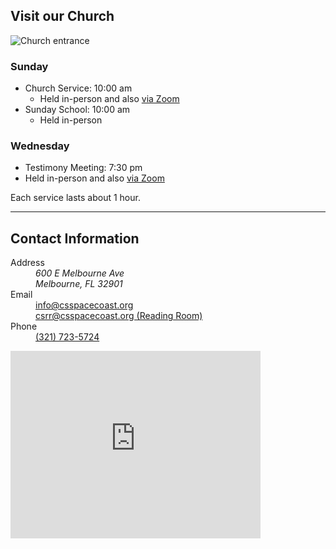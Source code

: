 ## Visit our Church

<img alt="Church entrance" src="/media/church-front-540x326.jpg" style="max-width: 420px">

### Sunday
* Church Service: <time datetime="10:00">10:00 am</time>
	* Held in-person and also [via Zoom](@/online-services.md)
* Sunday School: <time datetime="10:00">10:00 am</time>
	* Held in-person

### Wednesday
* Testimony Meeting: <time datetime="19:30">7:30 pm</time>
* Held in-person and also [via Zoom](@/online-services.md)

Each service lasts about 1 hour.

<hr>

## Contact Information

<dl>
  <dt>Address</dt>
  <dd><address>600 E Melbourne Ave<br>Melbourne, FL 32901</address></dd>
  <dt>Email</dt>
  <dd><a href="mailto:info@csspacecoast.org">info@csspacecoast.org</a></dd>
  <dt></dt>
  <dd><a href="mailto:csrr@csspacecoast.org">csrr@csspacecoast.org	(Reading Room)</a></dd>
  <dt>Phone</dt>
  <dd><a href="tel:+13217235724">(321) 723-5724</a></dd>
</dl>

<iframe src="https://www.google.com/maps/embed?pb=!1m18!1m12!1m3!1d7040.561524047697!2d-80.61302196686168!3d28.076977583833067!2m3!1f0!2f0!3f0!3m2!1i1024!2i768!4f13.1!3m3!1m2!1s0x88de11f358328af7%3A0xebc73e33777ecebe!2sFirst%20Church%20of%20Christ%2C%20Scientist%2C%20Melbourne%2C%20FL%20-%20Christian%20Science%20Church!5e0!3m2!1sen!2sus!4v1688502986005!5m2!1sen!2sus" width="400" height="300" style="border:0;" allowfullscreen="" loading="lazy" referrerpolicy="no-referrer-when-downgrade"></iframe>
